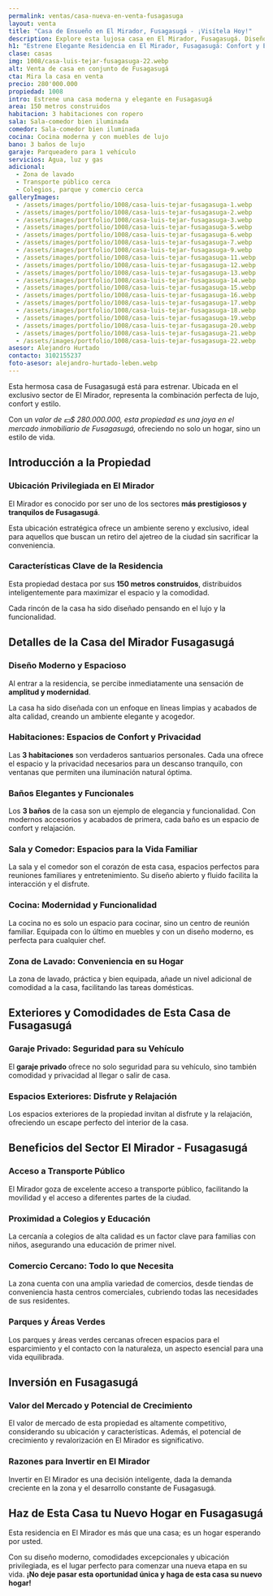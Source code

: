 ```yaml
---
permalink: ventas/casa-nueva-en-venta-fusagasuga
layout: venta
title: "Casa de Ensueño en El Mirador, Fusagasugá - ¡Visítela Hoy!"
description: Explore esta lujosa casa en El Mirador, Fusagasugá. Diseño moderno, comodidades excepcionales. ¡Haga clic para más detalles!
h1: "Estrene Elegante Residencia en El Mirador, Fusagasugá: Confort y Estilo"
clase: casas
img: 1008/casa-luis-tejar-fusagasuga-22.webp
alt: Venta de casa en conjunto de Fusagasugá
cta: Mira la casa en venta
precio: 280'000.000
propiedad: 1008
intro: Estrene una casa moderna y elegante en Fusagasugá
area: 150 metros construidos
habitacion: 3 habitaciones con ropero
sala: Sala-comedor bien iluminada
comedor: Sala-comedor bien iluminada
cocina: Cocina moderna y con muebles de lujo
bano: 3 baños de lujo
garaje: Parqueadero para 1 vehículo
servicios: Agua, luz y gas
adicional:
  - Zona de lavado
  - Transporte público cerca
  - Colegios, parque y comercio cerca
galleryImages:
  - /assets/images/portfolio/1008/casa-luis-tejar-fusagasuga-1.webp
  - /assets/images/portfolio/1008/casa-luis-tejar-fusagasuga-2.webp
  - /assets/images/portfolio/1008/casa-luis-tejar-fusagasuga-3.webp
  - /assets/images/portfolio/1008/casa-luis-tejar-fusagasuga-5.webp
  - /assets/images/portfolio/1008/casa-luis-tejar-fusagasuga-6.webp
  - /assets/images/portfolio/1008/casa-luis-tejar-fusagasuga-7.webp
  - /assets/images/portfolio/1008/casa-luis-tejar-fusagasuga-9.webp
  - /assets/images/portfolio/1008/casa-luis-tejar-fusagasuga-11.webp
  - /assets/images/portfolio/1008/casa-luis-tejar-fusagasuga-12.webp
  - /assets/images/portfolio/1008/casa-luis-tejar-fusagasuga-13.webp
  - /assets/images/portfolio/1008/casa-luis-tejar-fusagasuga-14.webp
  - /assets/images/portfolio/1008/casa-luis-tejar-fusagasuga-15.webp
  - /assets/images/portfolio/1008/casa-luis-tejar-fusagasuga-16.webp
  - /assets/images/portfolio/1008/casa-luis-tejar-fusagasuga-17.webp
  - /assets/images/portfolio/1008/casa-luis-tejar-fusagasuga-18.webp
  - /assets/images/portfolio/1008/casa-luis-tejar-fusagasuga-19.webp
  - /assets/images/portfolio/1008/casa-luis-tejar-fusagasuga-20.webp
  - /assets/images/portfolio/1008/casa-luis-tejar-fusagasuga-21.webp
  - /assets/images/portfolio/1008/casa-luis-tejar-fusagasuga-22.webp
asesor: Alejandro Hurtado
contacto: 3102155237
foto-asesor: alejandro-hurtado-leben.webp
---
```

Esta hermosa casa de Fusagasugá está para estrenar. Ubicada en el exclusivo sector de El Mirador, representa la combinación perfecta de lujo, confort y estilo.

Con un *valor de 💵$ 280.000.000, esta propiedad es una joya en el mercado inmobiliario de Fusagasugá,* ofreciendo no solo un hogar, sino un estilo de vida.

## Introducción a la Propiedad

### Ubicación Privilegiada en El Mirador

El Mirador es conocido por ser uno de los sectores **más prestigiosos y tranquilos de Fusagasugá**.

Esta ubicación estratégica ofrece un ambiente sereno y exclusivo, ideal para aquellos que buscan un retiro del ajetreo de la ciudad sin sacrificar la conveniencia.

### Características Clave de la Residencia

Esta propiedad destaca por sus **150 metros construidos**, distribuidos inteligentemente para maximizar el espacio y la comodidad.

Cada rincón de la casa ha sido diseñado pensando en el lujo y la funcionalidad.

## Detalles de la Casa del Mirador Fusagasugá

### Diseño Moderno y Espacioso

Al entrar a la residencia, se percibe inmediatamente una sensación de **amplitud y modernidad**.

La casa ha sido diseñada con un enfoque en líneas limpias y acabados de alta calidad, creando un ambiente elegante y acogedor.

### Habitaciones: Espacios de Confort y Privacidad

Las **3 habitaciones** son verdaderos santuarios personales. Cada una ofrece el espacio y la privacidad necesarios para un descanso tranquilo, con ventanas que permiten una iluminación natural óptima.

### Baños Elegantes y Funcionales

Los **3 baños** de la casa son un ejemplo de elegancia y funcionalidad. Con modernos accesorios y acabados de primera, cada baño es un espacio de confort y relajación.

### Sala y Comedor: Espacios para la Vida Familiar

La sala y el comedor son el corazón de esta casa, espacios perfectos para reuniones familiares y entretenimiento. Su diseño abierto y fluido facilita la interacción y el disfrute.

### Cocina: Modernidad y Funcionalidad

La cocina no es solo un espacio para cocinar, sino un centro de reunión familiar. Equipada con lo último en muebles y con un diseño moderno, es perfecta para cualquier chef.

### Zona de Lavado: Conveniencia en su Hogar

La zona de lavado, práctica y bien equipada, añade un nivel adicional de comodidad a la casa, facilitando las tareas domésticas.

## Exteriores y Comodidades de Esta Casa de Fusagasugá

### Garaje Privado: Seguridad para su Vehículo

El **garaje privado** ofrece no solo seguridad para su vehículo, sino también comodidad y privacidad al llegar o salir de casa.

### Espacios Exteriores: Disfrute y Relajación

Los espacios exteriores de la propiedad invitan al disfrute y la relajación, ofreciendo un escape perfecto del interior de la casa.

## Beneficios del Sector El Mirador - Fusagasugá

### Acceso a Transporte Público

El Mirador goza de excelente acceso a transporte público, facilitando la movilidad y el acceso a diferentes partes de la ciudad.

### Proximidad a Colegios y Educación

La cercanía a colegios de alta calidad es un factor clave para familias con niños, asegurando una educación de primer nivel.

### Comercio Cercano: Todo lo que Necesita

La zona cuenta con una amplia variedad de comercios, desde tiendas de conveniencia hasta centros comerciales, cubriendo todas las necesidades de sus residentes.

### Parques y Áreas Verdes

Los parques y áreas verdes cercanas ofrecen espacios para el esparcimiento y el contacto con la naturaleza, un aspecto esencial para una vida equilibrada.

## Inversión en Fusagasugá

### Valor del Mercado y Potencial de Crecimiento

El valor de mercado de esta propiedad es altamente competitivo, considerando su ubicación y características. Además, el potencial de crecimiento y revalorización en El Mirador es significativo.

### Razones para Invertir en El Mirador

Invertir en El Mirador es una decisión inteligente, dada la demanda creciente en la zona y el desarrollo constante de Fusagasugá.

## Haz de Esta Casa tu Nuevo Hogar en Fusagasugá

Esta residencia en El Mirador es más que una casa; es un hogar esperando por usted.

Con su diseño moderno, comodidades excepcionales y ubicación privilegiada, es el lugar perfecto para comenzar una nueva etapa en su vida. **¡No deje pasar esta oportunidad única y haga de esta casa su nuevo hogar!**
